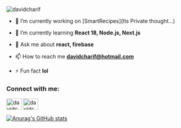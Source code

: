 <p align="left"> <img src="https://komarev.com/ghpvc/?username=davidcharif&label=Profile%20views&color=0e75b6&style=flat" alt="davidcharif" /> </p>

- 🔭 I’m currently working on [SmartRecipes](Its Private thought...)

- 🌱 I’m currently learning **React 18, Node.js, Next.js**

- 💬 Ask me about **react, firebase**

- 📫 How to reach me **davidcharif@hotmail.com**

- ⚡ Fun fact **lol**

<h3 align="left">Connect with me:</h3>
<p align="left">
<a href="https://linkedin.com/in/davidcharif" target="blank"><img align="center" src="https://raw.githubusercontent.com/rahuldkjain/github-profile-readme-generator/master/src/images/icons/Social/linked-in-alt.svg" alt="davidcharif" height="30" width="40" /></a>
<a href="https://www.hackerrank.com/davidcharif" target="blank"><img align="center" src="https://raw.githubusercontent.com/rahuldkjain/github-profile-readme-generator/master/src/images/icons/Social/hackerrank.svg" alt="davidcharif" height="30" width="40" /></a>
</p>

[![Anurag's GitHub stats](https://github-readme-stats.vercel.app/api?username=davidcharif&count_private=true)](https://github.com/anuraghazra/github-readme-stats)

<!-- <p>&nbsp;<img align="center" src="https://github-readme-stats.vercel.app/api?username=davidcharif&show_icons=true&theme=radical&title_color=ff0000&locale=en" alt="davidcharif" /></p>

<p><img align="center" src="https://github-readme-streak-stats.herokuapp.com/?user=davidcharif&" alt="davidcharif" /></p>
 -->
